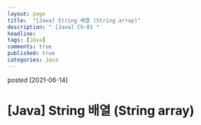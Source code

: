 ```yaml
---
layout: page
title:  "[Java] String 배열 (String array)"
description: " [Java] Ch-01 "
headline: 
tags: [Java]
comments: true
published: true
categories: Java
---
```

posted [2021-06-14] 

# [Java] String 배열 (String array)
